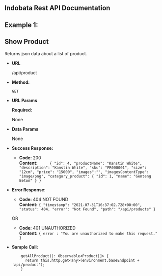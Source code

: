 ## Indobata Rest API Documentation

## Example 1: 
**Show Product**
----
  Returns json data about a list of product.

* **URL**

  /api/product

* **Method:**

  `GET`
  
*  **URL Params**

   **Required:**
 
   None

* **Data Params**

  None

* **Success Response:**

  * **Code:** 200 <br />
    **Content:** `    
    {
        "id": 4,
        "productName": "Kanstin White",
        "description": "Kanstin White",
        "sku": "PR000001",
        "size": "12cm",
        "price": "15000",
        "images":"",
        "imagesContentType": "image/png",
        "category_product": {
            "id": 1,
            "name": "Genteng Beton"
        }
    }`
 
* **Error Response:**

  * **Code:** 404 NOT FOUND <br />
    **Content:** `{
    "timestamp": "2021-07-31T16:37:02.728+00:00",
    "status": 404,
    "error": "Not Found",
    "path": "/api/products"
}`

  OR

  * **Code:** 401 UNAUTHORIZED <br />
    **Content:** `{ error : "You are unauthorized to make this request." }`

* **Sample Call:**

  ```typescript:
      getAllProduct(): Observable<Product[]> {
        return this.http.get<any>(environment.baseEndpoint + 'api/product');
      }
  ```
